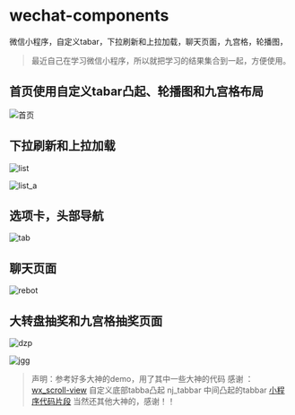 # wechat-components
微信小程序，自定义tabar，下拉刷新和上拉加载，聊天页面，九宫格，轮播图，

> 最近自己在学习微信小程序，所以就把学习的结果集合到一起，方便使用。

## 首页使用自定义tabar凸起、轮播图和九宫格布局

![首页](./screenshots/home.jpg)


## 下拉刷新和上拉加载

![list](./screenshots/list.gif)

![list_a](./screenshots/list_a.gif)

## 选项卡，头部导航

![tab](./screenshots/tab.gif)

## 聊天页面

![rebot](./screenshots/robot.jpg)


## 大转盘抽奖和九宫格抽奖页面

![dzp](./screenshots/dzp.png)

![jgg](./screenshots/jgg.png)




> 声明：参考好多大神的demo，用了其中一些大神的代码
> 感谢 ：
> [wx_scroll-view](https://github.com/hedy-6/wx_scroll-view)
> 自定义底部tabba凸起 nj_tabbar 中间凸起的tabbar [小程序代码片段](https://developers.weixin.qq.com/s/X5YzxJmf7mjW)
> 当然还其他大神的，感谢！！